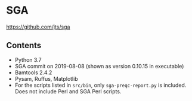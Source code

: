 # SGA

https://github.com/jts/sga

## Contents

- Python 3.7
- SGA commit on 2019-08-08 (shown as version 0.10.15 in executable)
- Bamtools 2.4.2
- Pysam, Ruffus, Matplotlib
- For the scripts listed in `src/bin`, only `sga-preqc-report.py` is included. Does not include Perl and SGA Perl scripts.
